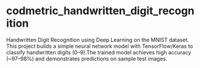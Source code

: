 # codmetric_handwritten_digit_recognition
Handwritten Digit Recognition using Deep Learning on the MNIST dataset.  This project builds a simple neural network model with TensorFlow/Keras to classify handwritten digits (0–9).The trained model achieves high accuracy (~97–98%) and demonstrates predictions on sample test images.

